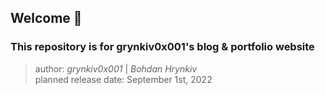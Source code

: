 ## Welcome 👋

### This repository is for grynkiv0x001's blog & portfolio website

> author: _grynkiv0x001_ | _Bohdan Hrynkiv_  
> planned release date: September 1st, 2022
